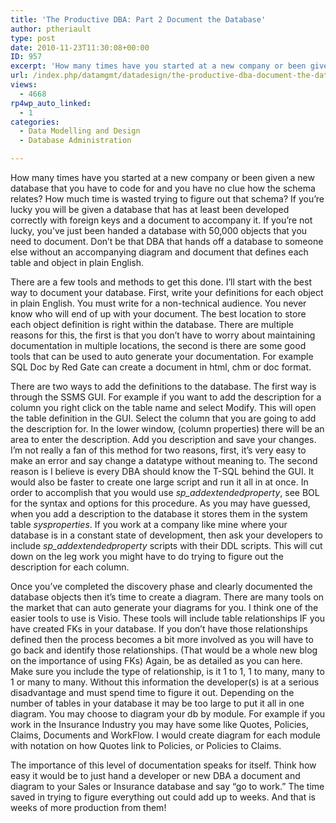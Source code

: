 ```yaml
---
title: 'The Productive DBA: Part 2 Document the Database'
author: ptheriault
type: post
date: 2010-11-23T11:30:08+00:00
ID: 957
excerpt: 'How many times have you started at a new company or been given a new database that you have to code for and you have no clue how the schema relates?  How much time is wasted trying to figure out that schema?  If you’re lucky you will be given a database&hellip;'
url: /index.php/datamgmt/datadesign/the-productive-dba-document-the-database/
views:
  - 4668
rp4wp_auto_linked:
  - 1
categories:
  - Data Modelling and Design
  - Database Administration

---
```

How many times have you started at a new company or been given a new database that you have to code for and you have no clue how the schema relates? How much time is wasted trying to figure out that schema? If you’re lucky you will be given a database that has at least been developed correctly with foreign keys and a document to accompany it. If you’re not lucky, you’ve just been handed a database with 50,000 objects that you need to document. Don’t be that DBA that hands off a database to someone else without an accompanying diagram and document that defines each table and object in plain English. 

There are a few tools and methods to get this done. I’ll start with the best way to document your database. First, write your definitions for each object in plain English. You must write for a non-technical audience. You never know who will end of up with your document. The best location to store each object definition is right within the database. There are multiple reasons for this, the first is that you don’t have to worry about maintaining documentation in multiple locations, the second is there are some good tools that can be used to auto generate your documentation. For example SQL Doc by Red Gate can create a document in html, chm or doc format.

There are two ways to add the definitions to the database. The first way is through the SSMS GUI. For example if you want to add the description for a column you right click on the table name and select Modify. This will open the table definition in the GUI. Select the column that you are going to add the description for. In the lower window, (column properties) there will be an area to enter the description. Add you description and save your changes. I’m not really a fan of this method for two reasons, first, it’s very easy to make an error and say change a datatype without meaning to. The second reason is I believe is every DBA should know the T-SQL behind the GUI. It would also be faster to create one large script and run it all in at once. In order to accomplish that you would use _sp_addextendedproperty_, see BOL for the syntax and options for this procedure. As you may have guessed, when you add a description to the database it stores them in the system table _sysproperties_. If you work at a company like mine where your database is in a constant state of development, then ask your developers to include _sp_addextendedproperty_ scripts with their DDL scripts. This will cut down on the leg work you might have to do trying to figure out the description for each column. 

Once you’ve completed the discovery phase and clearly documented the database objects then it’s time to create a diagram. There are many tools on the market that can auto generate your diagrams for you. I think one of the easier tools to use is Visio. These tools will include table relationships IF you have created FKs in your database. If you don’t have those relationships defined then the process becomes a bit more involved as you will have to go back and identify those relationships. (That would be a whole new blog on the importance of using FKs) Again, be as detailed as you can here. Make sure you include the type of relationship, is it 1 to 1, 1 to many, many to 1 or many to many. Without this information the developer(s) is at a serious disadvantage and must spend time to figure it out. Depending on the number of tables in your database it may be too large to put it all in one diagram. You may choose to diagram your db by module. For example if you work in the Insurance Industry you may have some like Quotes, Policies, Claims, Documents and WorkFlow. I would create diagram for each module with notation on how Quotes link to Policies, or Policies to Claims.

The importance of this level of documentation speaks for itself. Think how easy it would be to just hand a developer or new DBA a document and diagram to your Sales or Insurance database and say “go to work.” The time saved in trying to figure everything out could add up to weeks. And that is weeks of more production from them!